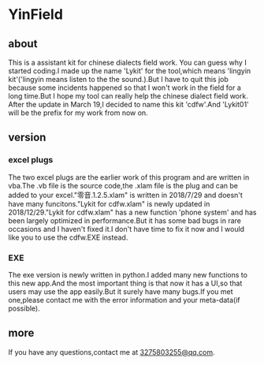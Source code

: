 # YinField
## about
This is a assistant kit for chinese dialects field work.
You can guess why I started coding.I made up the name 'Lykit' for the tool,which means 'lingyin kit'('lingyin means listen to the the sound.).But I have to quit this job because some incidents happened so that I won't work in the field for a long time.But I hope my tool can really help the chinese dialect field work.
After the update in March 19,I decided to name this kit 'cdfw'.And 'Lykit01' will be the prefix for my work from now on.

## version
### excel plugs
The two excel plugs are the earlier work of this program and  are written in vba.The .vb file is the source code,the .xlam file is the plug and can be added to your excel."零音.1.2.5.xlam" is written in 2018/7/29 and doesn't have many funcitons."Lykit for cdfw.xlam" is newly updated in 2018/12/29."Lykit for cdfw.xlam" has a new function 'phone system' and has been largely optimized in performance.But it has some bad bugs in rare occasions and I haven't fixed it.I don't have time to fix it now and I would like you to use the cdfw.EXE instead.

### EXE
The exe version is newly written in python.I added many new functions to this new app.And the most important thing is that now it has a UI,so that users may use the app easily.But it surely have many bugs.If you met one,please contact me with the error information and your meta-data(if possible).

## more
If you have any questions,contact me at 3275803255@qq.com.
